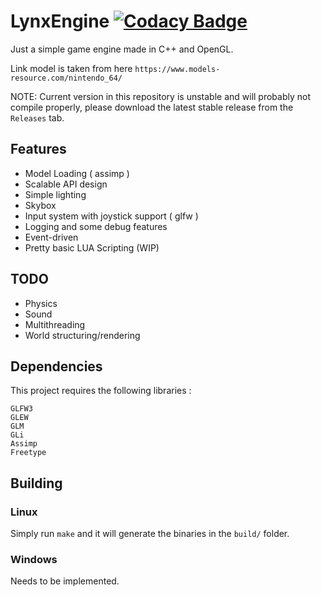 # LynxEngine [![Codacy Badge](https://app.codacy.com/project/badge/Grade/43d567336363474da3830f0cd6d01728)](https://www.codacy.com/gh/marluxia95/Lynx/dashboard)

Just a simple game engine made in C++ and OpenGL. 

Link model is taken from here `https://www.models-resource.com/nintendo_64/`

NOTE: Current version in this repository is unstable and will probably not compile properly, please download the latest stable release from the `Releases` tab. 
## Features

- Model Loading ( assimp )
- Scalable API design
- Simple lighting 
- Skybox
- Input system with joystick support ( glfw )
- Logging and some debug features
- Event-driven
- Pretty basic LUA Scripting (WIP) 

## TODO

- Physics
- Sound 
- Multithreading
- World structuring/rendering

## Dependencies
This project requires the following libraries :

```
GLFW3
GLEW
GLM
GLi
Assimp
Freetype
```

## Building

### Linux

Simply run `make` and it will generate the binaries in the `build/` folder.


### Windows

Needs to be implemented.

